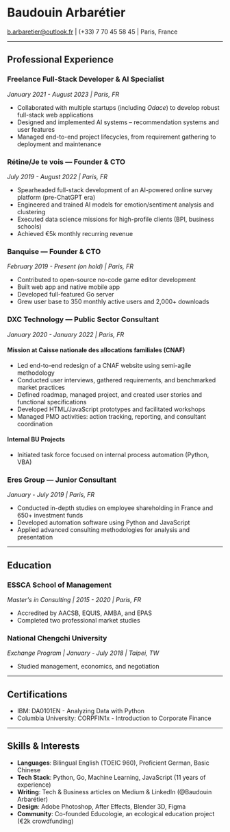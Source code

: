 # Baudouin Arbarétier
b.arbaretier@outlook.fr | (+33) 7 70 45 58 45 | Paris, France

---

## Professional Experience

### Freelance Full-Stack Developer & AI Specialist
*January 2021 - August 2023 | Paris, FR*

- Collaborated with multiple startups (including *Odace*) to develop robust full-stack web applications
- Designed and implemented AI systems – recommendation systems and user features
- Managed end-to-end project lifecycles, from requirement gathering to deployment and maintenance

### Rétine/Je te vois — Founder & CTO
*July 2019 - August 2022 | Paris, FR*

- Spearheaded full-stack development of an AI-powered online survey platform (pre-ChatGPT era)
- Engineered and trained AI models for emotion/sentiment analysis and clustering
- Executed data science missions for high-profile clients (BPI, business schools)
- Achieved €5k monthly recurring revenue

### Banquise — Founder & CTO
*February 2019 - Present (on hold) | Paris, FR*

-  Contributed to open-source no-code game editor development
- Built web app and native mobile app
- Developed full-featured Go server  
- Grew user base to 350 monthly active users and 2,000+ downloads

### DXC Technology — Public Sector Consultant
*January 2020 - January 2022 | Paris, FR*

#### Mission at Caisse nationale des allocations familiales (CNAF)
- Led end-to-end redesign of a CNAF website using semi-agile methodology
- Conducted user interviews, gathered requirements, and benchmarked market practices
- Defined roadmap, managed project, and created user stories and functional specifications
- Developed HTML/JavaScript prototypes and facilitated workshops
- Managed PMO activities: action tracking, reporting, and consultant coordination

#### Internal BU Projects
- Initiated task force focused on internal process automation (Python, VBA)

### Eres Group — Junior Consultant
*January - July 2019 | Paris, FR*

- Conducted in-depth studies on employee shareholding in France and 650+ investment funds
- Developed automation software using Python and JavaScript
- Applied advanced consulting methodologies for analysis and presentation


---

## Education

### ESSCA School of Management
*Master's in Consulting | 2015 - 2020 | Paris, FR*
- Accredited by AACSB, EQUIS, AMBA, and EPAS
- Completed two professional market studies

### National Chengchi University
*Exchange Program | January - July 2018 | Taipei, TW*
- Studied management, economics, and negotiation

---

## Certifications

- IBM: DA0101EN - Analyzing Data with Python
- Columbia University: CORPFIN1x - Introduction to Corporate Finance

---

## Skills & Interests

- **Languages**: Bilingual English (TOEIC 960), Proficient German, Basic Chinese
- **Tech Stack**: Python, Go, Machine Learning, JavaScript (11 years of experience)
- **Writing**: Tech & Business articles on Medium & LinkedIn (@Baudouin Arbarétier)
- **Design**: Adobe Photoshop, After Effects, Blender 3D, Figma
- **Community**: Co-founded Educologie, an ecological education project (€2k crowdfunding)